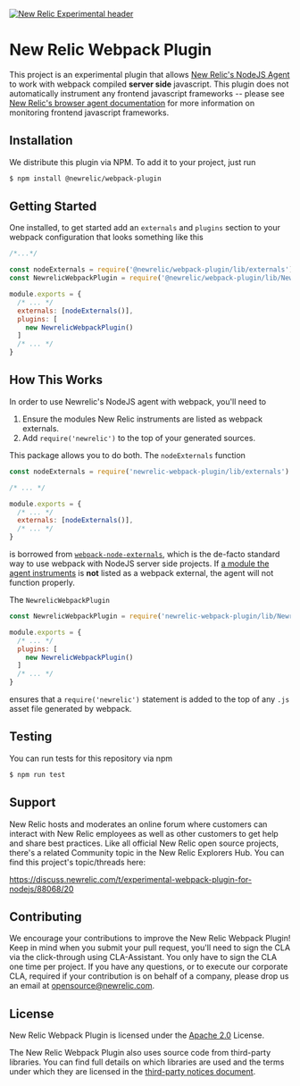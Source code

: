 [![New Relic Experimental header](https://github.com/newrelic/open-source-office/raw/master/examples/categories/images/Experimental.png)](https://github.com/newrelic/open-source-office/blob/master/examples/categories/index.md#category-new-relic-experimental)

# New Relic Webpack Plugin

This project is an experimental plugin that allows [New Relic's NodeJS Agent](https://github.com/newrelic/node-newrelic) to work with webpack compiled **server side** javascript.  This plugin does not automatically instrument any frontend javascript frameworks -- please see [New Relic's browser agent documentation](https://docs.newrelic.com/docs/browser/new-relic-browser/installation/install-new-relic-browser-agent) for more information on monitoring frontend javascript frameworks.

## Installation

We distribute this plugin via NPM.  To add it to your project, just run

```bash
$ npm install @newrelic/webpack-plugin
```

## Getting Started

One installed, to get started add an `externals` and `plugins` section to your webpack configuration that looks something like this

```js
/*...*/

const nodeExternals = require('@newrelic/webpack-plugin/lib/externals')
const NewrelicWebpackPlugin = require('@newrelic/webpack-plugin/lib/NewrelicWebpackPlugin')

module.exports = {
  /* ... */
  externals: [nodeExternals()],
  plugins: [
    new NewrelicWebpackPlugin()
  ]
  /* ... */
}
```

## How This Works

In order to use Newrelic's NodeJS agent with webpack, you'll need to

1. Ensure the modules New Relic instruments are listed as webpack externals.
2. Add `require('newrelic')` to the top of your generated sources.

This package allows you to do both.  The `nodeExternals` function

```js
const nodeExternals = require('newrelic-webpack-plugin/lib/externals')

/* ... */

module.exports = {
  /* ... */
  externals: [nodeExternals()],
  /* ... */
}
```

is borrowed from [`webpack-node-externals`](https://www.npmjs.com/package/webpack-node-externals), which is the de-facto standard way to use webpack with NodeJS server side projects. If [a module the agent instruments](https://github.com/newrelic/node-newrelic/blob/master/lib/instrumentations.js#L6) is **not** listed as a webpack external, the agent will not function properly.

The `NewrelicWebpackPlugin`

```js
const NewrelicWebpackPlugin = require('newrelic-webpack-plugin/lib/NewrelicWebpackPlugin')

module.exports = {
  /* ... */
  plugins: [
    new NewrelicWebpackPlugin()
  ]
  /* ... */
}
```

ensures that a `require('newrelic')` statement is added to the top of any `.js` asset file generated by webpack.

## Testing

You can run tests for this repository via npm

```bash
$ npm run test
```

## Support

New Relic hosts and moderates an online forum where customers can interact with New Relic employees as well as other customers to get help and share best practices. Like all official New Relic open source projects, there's a related Community topic in the New Relic Explorers Hub. You can find this project's topic/threads here:

https://discuss.newrelic.com/t/experimental-webpack-plugin-for-nodejs/88068/20

## Contributing

We encourage your contributions to improve the New Relic Webpack Plugin! Keep in mind when you submit your pull request, you'll need to sign the CLA via the click-through using CLA-Assistant. You only have to sign the CLA one time per project.
If you have any questions, or to execute our corporate CLA, required if your contribution is on behalf of a company,  please drop us an email at opensource@newrelic.com.

## License
New Relic Webpack Plugin is licensed under the [Apache 2.0](http://apache.org/licenses/LICENSE-2.0.txt) License.

The New Relic Webpack Plugin also uses source code from third-party libraries. You can find full details on which libraries are used and the terms under which they are licensed in the [third-party notices document](https://github.com/newrelic-experimental/newrelic-webpack-plugin/blob/master/THIRD_PARTY_NOTICES.md).
